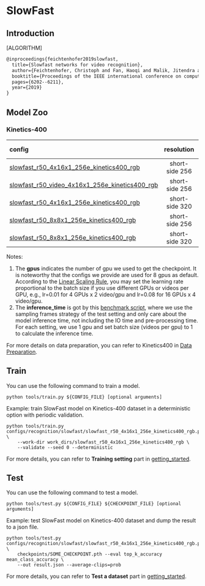# SlowFast

## Introduction

[ALGORITHM]

```latex
@inproceedings{feichtenhofer2019slowfast,
  title={Slowfast networks for video recognition},
  author={Feichtenhofer, Christoph and Fan, Haoqi and Malik, Jitendra and He, Kaiming},
  booktitle={Proceedings of the IEEE international conference on computer vision},
  pages={6202--6211},
  year={2019}
}
```

## Model Zoo

### Kinetics-400

|config | resolution | gpus | backbone |pretrain| top1 acc| top5 acc | inference_time(video/s) | gpu_mem(M) | ckpt | log| json|
|:--|:--:|:--:|:--:|:--:|:--:|:--:|:--:|:--:|:--:|:--:|:--:|
|[slowfast_r50_4x16x1_256e_kinetics400_rgb](/configs/recognition/slowfast/slowfast_r50_4x16x1_256e_kinetics400_rgb.py) |short-side 256|8x4| ResNet50|None |74.75|91.73|x|6203|[ckpt](https://download.openmmlab.com/mmaction/recognition/slowfast/slowfast_r50_256p_4x16x1_256e_kinetics400_rgb/slowfast_r50_256p_4x16x1_256e_kinetics400_rgb_20200728-145f1097.pth)|[log](https://download.openmmlab.com/mmaction/recognition/slowfast/slowfast_r50_256p_4x16x1_256e_kinetics400_rgb/20200731_151706.log)|[json](https://download.openmmlab.com/mmaction/recognition/slowfast/slowfast_r50_256p_4x16x1_256e_kinetics400_rgb/20200731_151706.log.json)|
|[slowfast_r50_video_4x16x1_256e_kinetics400_rgb](/configs/recognition/slowfast/slowfast_r50_video_4x16x1_256e_kinetics400_rgb.py) |short-side 256|8| ResNet50|None |74.34|91.58|x|6203|[ckpt](https://download.openmmlab.com/mmaction/recognition/slowfast/slowfast_r50_video_4x16x1_256e_kinetics400_rgb/slowfast_r50_video_4x16x1_256e_kinetics400_rgb_20200826-f85b90c5.pth)|[log](https://download.openmmlab.com/mmaction/recognition/slowfast/slowfast_r50_video_4x16x1_256e_kinetics400_rgb/20200812_160237.log)|[json](https://download.openmmlab.com/mmaction/recognition/slowfast/slowfast_r50_video_4x16x1_256e_kinetics400_rgb/20200812_160237.log.json)|
|[slowfast_r50_4x16x1_256e_kinetics400_rgb](/configs/recognition/slowfast/slowfast_r50_4x16x1_256e_kinetics400_rgb.py) |short-side 320|8x3| ResNet50|None |75.64|92.3|1.6 ((32+4)x10x3 frames)|6203|[ckpt](https://download.openmmlab.com/mmaction/recognition/slowfast/slowfast_r50_4x16x1_256e_kinetics400_rgb/slowfast_r50_4x16x1_256e_kinetics400_rgb_20200704-bcde7ed7.pth)| [log](https://download.openmmlab.com/mmaction/recognition/slowfast/slowfast_r50_4x16x1_256e_kinetics400_rgb/20200704_232901.log)| [json](https://download.openmmlab.com/mmaction/recognition/slowfast/slowfast_r50_4x16x1_256e_kinetics400_rgb/20200704_232901.log.json)|
|[slowfast_r50_8x8x1_256e_kinetics400_rgb](/configs/recognition/slowfast/slowfast_r50_8x8x1_256e_kinetics400_rgb.py) |short-side 256|8x4| ResNet50 |None |75.61|92.34|x|9062|[ckpt](https://download.openmmlab.com/mmaction/recognition/slowfast/slowfast_r50_256p_8x8x1_256e_kinetics400_rgb/slowfast_r50_256p_8x8x1_256e_kinetics400_rgb_20200810-863812c2.pth)|[log](https://download.openmmlab.com/mmaction/recognition/slowfast/slowfast_r50_256p_8x8x1_256e_kinetics400_rgb/20200731_151537.log)|[json](https://download.openmmlab.com/mmaction/recognition/slowfast/slowfast_r50_256p_8x8x1_256e_kinetics400_rgb/20200731_151537.log.json)|
|[slowfast_r50_8x8x1_256e_kinetics400_rgb](/configs/recognition/slowfast/slowfast_r50_8x8x1_256e_kinetics400_rgb.py) |short-side 320|8x3| ResNet50 |None|76.94|92.8|1.3 ((32+8)x10x3 frames)|9062| [ckpt](https://download.openmmlab.com/mmaction/recognition/slowfast/slowfast_r50_8x8x1_256e_kinetics400_rgb/slowfast_r50_8x8x1_256e_kinetics400_rgb_20200716-73547d2b.pth) | [log](https://download.openmmlab.com/mmaction/recognition/slowfast/slowfast_r50_8x8x1_256e_kinetics400_rgb/20200716_192653.log)| [json](https://download.openmmlab.com/mmaction/recognition/slowfast/slowfast_r50_8x8x1_256e_kinetics400_rgb/20200716_192653.log.json)|

Notes:

1. The **gpus** indicates the number of gpu we used to get the checkpoint. It is noteworthy that the configs we provide are used for 8 gpus as default.
   According to the [Linear Scaling Rule](https://arxiv.org/abs/1706.02677), you may set the learning rate proportional to the batch size if you use different GPUs or videos per GPU,
   e.g., lr=0.01 for 4 GPUs x 2 video/gpu and lr=0.08 for 16 GPUs x 4 video/gpu.
2. The **inference_time** is got by this [benchmark script](/tools/analysis/benchmark.py), where we use the sampling frames strategy of the test setting and only care about the model inference time,
   not including the IO time and pre-processing time. For each setting, we use 1 gpu and set batch size (videos per gpu) to 1 to calculate the inference time.

For more details on data preparation, you can refer to Kinetics400 in [Data Preparation](/docs/data_preparation.md).

## Train

You can use the following command to train a model.

```shell
python tools/train.py ${CONFIG_FILE} [optional arguments]
```

Example: train SlowFast model on Kinetics-400 dataset in a deterministic option with periodic validation.

```shell
python tools/train.py configs/recognition/slowfast/slowfast_r50_4x16x1_256e_kinetics400_rgb.py \
    --work-dir work_dirs/slowfast_r50_4x16x1_256e_kinetics400_rgb \
    --validate --seed 0 --deterministic
```

For more details, you can refer to **Training setting** part in [getting_started](/docs/getting_started.md#training-setting).

## Test

You can use the following command to test a model.

```shell
python tools/test.py ${CONFIG_FILE} ${CHECKPOINT_FILE} [optional arguments]
```

Example: test SlowFast model on Kinetics-400 dataset and dump the result to a json file.

```shell
python tools/test.py configs/recognition/slowfast/slowfast_r50_4x16x1_256e_kinetics400_rgb.py \
    checkpoints/SOME_CHECKPOINT.pth --eval top_k_accuracy mean_class_accuracy \
    --out result.json --average-clips=prob
```

For more details, you can refer to **Test a dataset** part in [getting_started](/docs/getting_started.md#test-a-dataset).
